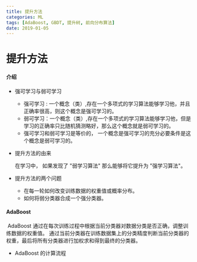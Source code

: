 ```yaml
---
title: 提升方法 
categories: ML
tags: [AdaBoost, GBDT, 提升树, 前向分布算法]
date: 2019-01-05
---
```


# 提升方法 

#### 介绍

- 强可学习与弱可学习
  - 强可学习 : 一个概念（类）,存在一个多项式的学习算法能够学习他，并且正确率很高，则这个概念是强可学习的。
  - 弱可学习：一个概念（类）,存在一个多项式的学习算法能够学习他，但是学习的正确率只比随机猜测略好，那么这个概念就是弱可学习的。
  - 强可学习和弱可学习是等价的， 一个概念是强可学习的充分必要条件是这个概念是弱可学习的。

- 提升方法的由来

  在学习中， 如果发现了 "弱学习算法" 那么能够将它提升为 "强学习算法"。

- 提升方法的两个问题
  - 在每一轮如何改变训练数据的权重值或概率分布。
  - 如何将弱分类器合成一个强分类器。

#### AdaBoost

​	AdaBoost 通过在每次训练过程中根据当前分类器对数据分类是否正确，调整训练数据的权重值。 通过当前分类器在训练数据集上的分类精度判断当前分类器的权重，最后将所有分类器进行加权求和得到最终的分类器。

- AdaBoost 的计算流程

  